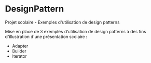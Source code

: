DesignPattern
=========

Projet scolaire - Exemples d'utilisation de design patterns

Mise en place de 3 exemples d'utilisation de design patterns à des fins d'illustration d'une présentation scolaire :
* Adapter
* Builder
* Iterator
